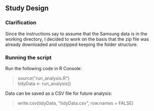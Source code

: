 ## Study Design

### Clarification
Since the instructions say to assume that the Samsung data is in the working directory, I decided to work on the basis that the zip file was already downloaded and unzipped keeping the folder structure.

### Running the script
Run the following code in R Console:  

> source("run_analysis.R")  
> tidyData <- run_analysis()

Data can be saved as a CSV file for future analysis:  

> write.csv(tidyData, "tidyData.csv", row.names = FALSE)

